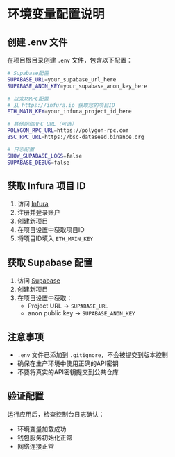 # 环境变量配置说明

## 创建 .env 文件

在项目根目录创建 `.env` 文件，包含以下配置：

```bash
# Supabase配置
SUPABASE_URL=your_supabase_url_here
SUPABASE_ANON_KEY=your_supabase_anon_key_here

# 以太坊RPC配置
# 从 https://infura.io 获取您的项目ID
ETH_MAIN_KEY=your_infura_project_id_here

# 其他网络RPC URL（可选）
POLYGON_RPC_URL=https://polygon-rpc.com
BSC_RPC_URL=https://bsc-dataseed.binance.org

# 日志配置
SHOW_SUPABASE_LOGS=false
SUPABASE_DEBUG=false
```

## 获取 Infura 项目 ID

1. 访问 [Infura](https://infura.io)
2. 注册并登录账户
3. 创建新项目
4. 在项目设置中获取项目ID
5. 将项目ID填入 `ETH_MAIN_KEY`

## 获取 Supabase 配置

1. 访问 [Supabase](https://supabase.com)
2. 创建新项目
3. 在项目设置中获取：
   - Project URL → `SUPABASE_URL`
   - anon public key → `SUPABASE_ANON_KEY`

## 注意事项

- `.env` 文件已添加到 `.gitignore`，不会被提交到版本控制
- 确保在生产环境中使用正确的API密钥
- 不要将真实的API密钥提交到公共仓库

## 验证配置

运行应用后，检查控制台日志确认：
- 环境变量加载成功
- 钱包服务初始化正常
- 网络连接正常 
